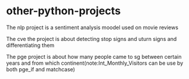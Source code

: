 # other-python-projects

The nlp  project is a sentiment analysis moodel used on movie reviews

The cve the project is about detecting stop signs and uturn signs and differentiating them

The pge project is about how many people came to sg between certain years and from which continent(note:Int_Monthly_Visitors can be use by both pge_if and matchcase)
